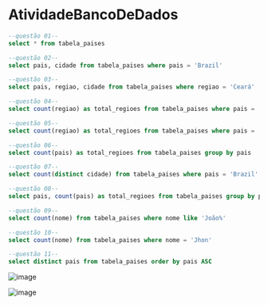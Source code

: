 # AtividadeBancoDeDados

```sql
--questão 01--
select * from tabela_paises
```
```sql
--questão 02--
select pais, cidade from tabela_paises where pais = 'Brazil'
```
```sql
--questão 03--
select pais, regiao, cidade from tabela_paises where regiao = 'Ceará'
```
```sql
--questão 04--
select count(regiao) as total_regioes from tabela_paises where pais = 'China' group by pais
```
```sql
--questão 05--
select count(regiao) as total_regioes from tabela_paises where pais = 'Canadá' group by pais
```
```sql
--questão 06--
select count(pais) as total_regioes from tabela_paises group by pais
```
```sql
--questão 07--
select count(distinct cidade) from tabela_paises where pais = 'Brazil'
```
```sql
--questão 08--
select pais, count(pais) as total_regioes from tabela_paises group by pais
```
```sql
--questão 09--
select count(nome) from tabela_paises where nome like 'João%'
```
```sql
--questão 10--
select count(nome) from tabela_paises where nome = 'Jhon'
```
```sql
--questão 11--
select distinct pais from tabela_paises order by pais ASC
```
![image](https://github.com/Samuelzr/AtividadeBancoDeDados/assets/111665246/8b102ca9-effe-49c8-877a-9356ed6ea310)

![image](https://imgur.com/BroXv2v.png)
